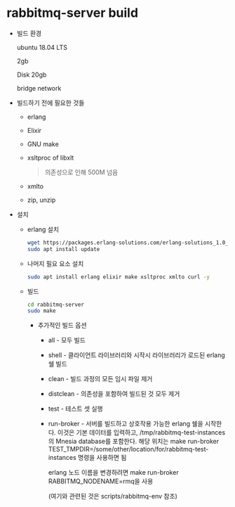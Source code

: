 # rabbitmq-server build

- 빌드 환경

  ubuntu 18.04 LTS

  2gb

  Disk 20gb

  bridge network

- 빌드하기 전에 필요한 것들

  - erlang

  - Elixir

  - GNU make

  - xsltproc of libxlt

    > 의존성으로 인해 500M 넘음

  - xmlto

  - zip, unzip

- 설치

  - erlang 설치

    ```bash
    wget https://packages.erlang-solutions.com/erlang-solutions_1.0_all.deb && sudo dpkg -i erlang-solutions_1.0_all.deb
    sudo apt install update
    ```

  - 나머지 필요 요소 설치

    ```bash
    sudo apt install erlang elixir make xsltproc xmlto curl -y
    ```

  - 빌드

    ``` bash
    cd rabbitmq-server
    sudo make
    ```

    - 추가적인 빌드 옵션

      - all - 모두 빌드

      - shell - 클라이언트 라이브러리와 시작시 라이브러리가 로드된 erlang 쉘 빌드
      - clean - 빌드 과정의 모든 임시 파일 제거

      - distclean - 의존성을 포함하여 빌드된 것 모두 제거

      - test - 테스트 셋 실행

      - run-broker - 서버를 빌드하고 상호작용 가능한 erlang 쉘을 시작한다. 이것은 기본 데이터를 입력하고, /tmp/rabbitmq-test-instances의 Mnesia database를 포함한다. 해당 위치는 make run-broker TEST_TMPDIR=/some/other/location/for/rabbitmq-test-instances 명령을 사용하면 됨

        erlang 노드 이름을 변경하려면  make run-broker RABBITMQ_NODENAME=rmq을 사용

        (여기와 관련된 것은 scripts/rabbitmq-env 참조)